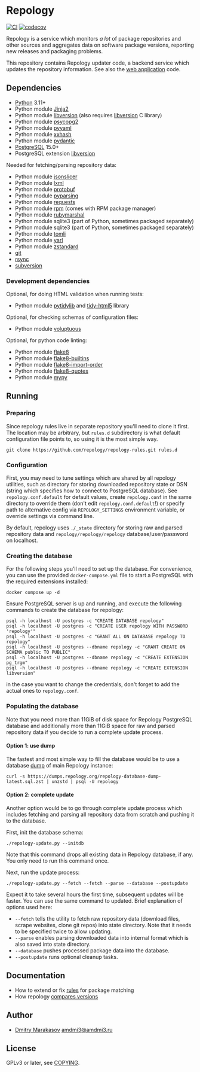 # Repology

[![CI](https://github.com/repology/repology-updater/workflows/CI/badge.svg)](https://github.com/repology/repology-updater/actions/workflows/ci.yml)
[![codecov](https://codecov.io/gh/repology/repology-updater/branch/master/graph/badge.svg)](https://codecov.io/gh/repology/repology-updater)

Repology is a service which monitors *a lot* of package repositories
and other sources and aggregates data on software package versions,
reporting new releases and packaging problems.

This repository contains Repology updater code, a backend service
which updates the repository information. See also the
[web application](https://github.com/repology/repology-webapp) code.

## Dependencies

  - [Python](https://www.python.org/) 3.11+
  - Python module [Jinja2](http://jinja.pocoo.org/)
  - Python module [libversion](https://pypi.python.org/pypi/libversion) (also requires [libversion](https://github.com/repology/libversion) C library)
  - Python module [psycopg2](http://initd.org/psycopg/)
  - Python module [pyyaml](http://pyyaml.org/)
  - Python module [xxhash](https://github.com/ifduyue/python-xxhash)
  - Python module [pydantic](https://pydantic-docs.helpmanual.io/)
  - [PostgreSQL](https://www.postgresql.org/) 15.0+
  - PostgreSQL extension [libversion](https://github.com/repology/postgresql-libversion)

Needed for fetching/parsing repository data:

  - Python module [jsonslicer](https://pypi.org/project/jsonslicer/)
  - Python module [lxml](http://lxml.de/)
  - Python module [protobuf](https://github.com/protocolbuffers/protobuf)
  - Python module [pyparsing](https://github.com/pyparsing/pyparsing)
  - Python module [requests](http://python-requests.org/)
  - Python module [rpm](http://rpm.org/) (comes with RPM package manager)
  - Python module [rubymarshal](https://github.com/d9pouces/RubyMarshal)
  - Python module sqlite3 (part of Python, sometimes packaged separately)
  - Python module sqlite3 (part of Python, sometimes packaged separately)
  - Python module [tomli](https://pypi.org/project/tomli/)
  - Python module [yarl](https://github.com/aio-libs/yarl)
  - Python module [zstandard](https://pypi.org/project/zstandard/)
  - [git](https://git-scm.com/)
  - [rsync](https://rsync.samba.org/)
  - [subversion](https://subversion.apache.org/)

### Development dependencies

Optional, for doing HTML validation when running tests:
  - Python module [pytidylib](https://pypi.python.org/pypi/pytidylib) and [tidy-html5](http://www.html-tidy.org/) library

Optional, for checking schemas of configuration files:
  - Python module [voluptuous](https://pypi.python.org/pypi/voluptuous)

Optional, for python code linting:
  - Python module [flake8](https://pypi.python.org/pypi/flake8)
  - Python module [flake8-builtins](https://pypi.python.org/pypi/flake8-builtins)
  - Python module [flake8-import-order](https://pypi.python.org/pypi/flake8-import-order)
  - Python module [flake8-quotes](https://pypi.python.org/pypi/flake8-quotes)
  - Python module [mypy](http://mypy-lang.org/)

## Running

### Preparing

Since repology rules live in separate repository you'll need to
clone it first. The location may be arbitrary, but `rules.d`
subdirectory is what default configuration file points to, so
using it is the most simple way.

```shell
git clone https://github.com/repology/repology-rules.git rules.d
```

### Configuration

First, you may need to tune settings which are shared by all repology
utilities, such as directory for storing downloaded repository state
or DSN (string which specifies how to connect to PostgreSQL database).
See `repology.conf.default` for default values, create `repology.conf`
in the same directory to override them (don't edit `repology.conf.default`!)
or specify path to alternative config via `REPOLOGY_SETTINGS`
environment variable, or override settings via command line.

By default, repology uses `./_state` directory for storing raw and parsed
repository data and `repology/repology/repology` database/user/password
on localhost.

### Creating the database

For the following steps you'll need to set up the database. For convenience,
you can use the provided `docker-compose.yml` file to start a PostgreSQL with
the required extensions installed:

```shell
docker compose up -d
```

Ensure PostgreSQL server is up and running, and execute the following
commands to create the database for repology:

```shell
psql -h localhost -U postgres -c "CREATE DATABASE repology"
psql -h localhost -U postgres -c "CREATE USER repology WITH PASSWORD 'repology'"
psql -h localhost -U postgres -c "GRANT ALL ON DATABASE repology TO repology"
psql -h localhost -U postgres --dbname repology -c "GRANT CREATE ON SCHEMA public TO PUBLIC"
psql -h localhost -U postgres --dbname repology -c "CREATE EXTENSION pg_trgm"
psql -h localhost -U postgres --dbname repology -c "CREATE EXTENSION libversion"
```

in the case you want to change the credentials, don't forget to add
the actual ones to `repology.conf`.

### Populating the database

Note that you need more than 11GiB of disk space for Repology
PostgreSQL database and additionally more than 11GiB space for raw
and parsed repository data if you decide to run a complete update
process.

#### Option 1: use dump

The fastest and most simple way to fill the database would be to
use a database [dump](https://dumps.repology.org/) of main Repology
instance:

```shell
curl -s https://dumps.repology.org/repology-database-dump-latest.sql.zst | unzstd | psql -U repology
```

#### Option 2: complete update

Another option would be to go through complete update process which
includes fetching and parsing all repository data from scratch and
pushing it to the database.

First, init the database schema:

```shell
./repology-update.py --initdb
```

Note that this command drops all existing data in Repology database,
if any. You only need to run this command once.

Next, run the update process:

```shell
./repology-update.py --fetch --fetch --parse --database --postupdate
```

Expect it to take several hours the first time, subsequent updates
will be faster. You can use the same command to updated. Brief
explanation of options used here:

  - `--fetch` tells the utility to fetch raw repository data
    (download files, scrape websites, clone git repos) into state
    directory. Note that it needs to be specified twice to allow
	updating.
  - `--parse` enables parsing downloaded data into internal format
    which is also saved into state directory.
  - `--database` pushes processed package data into the database.
  - `--postupdate` runs optional cleanup tasks.

## Documentation

  - How to extend or fix [rules](https://github.com/repology/repology-rules/blob/master/README.md) for package matching
  - How repology [compares versions](https://github.com/repology/libversion/blob/master/doc/ALGORITHM.md)

## Author

  - [Dmitry Marakasov](https://github.com/AMDmi3) <amdmi3@amdmi3.ru>

## License

GPLv3 or later, see [COPYING](COPYING).
